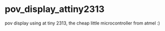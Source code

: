 # pov_display_attiny2313
pov display using at tiny 2313, the cheap little microcontroller from atmel :)
